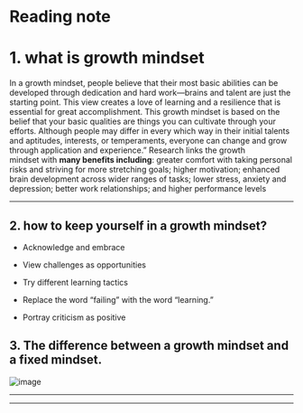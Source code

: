 # Reading note 
# 1. what is growth mindset 
In a growth mindset, people believe that their most basic abilities can be developed through dedication and hard work—brains and talent are just the starting point. This view creates a love of learning and a resilience that is essential for great accomplishment.
This growth mindset is based on the belief that your basic qualities are things you can cultivate through your efforts. Although people may differ in every which way in their initial talents and aptitudes, interests, or temperaments, everyone can change and grow through application and experience.”
Research links the growth mindset with **many benefits including**: greater comfort with taking personal risks and striving for more stretching goals; higher motivation; enhanced brain development across wider ranges of tasks; lower stress, anxiety and depression; better work relationships; and higher performance levels

___________________________________________________
## 2. how to keep yourself in a growth mindset?
 * Acknowledge and embrace 
 
 * View challenges as opportunities
 
 * Try different learning tactics
 
 * Replace the word “failing” with the word “learning.” 
 * Portray criticism as positive


## 3. The difference between a growth mindset and a fixed mindset.
 
 ![image](https://irp-cdn.multiscreensite.com/069d5d93/dms3rep/multi/fixed.png)
 
 
 _______
 _______
 
